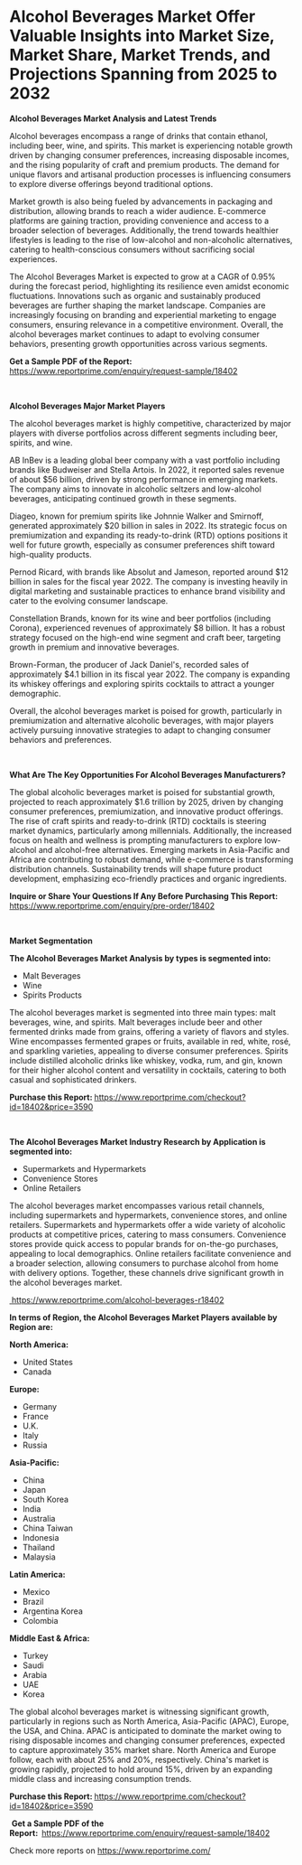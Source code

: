 <p><h1>Alcohol Beverages Market Offer Valuable Insights into Market Size, Market Share, Market Trends, and Projections Spanning from 2025 to 2032</h1></p><p><strong>Alcohol Beverages Market Analysis and Latest Trends</strong></p>
<p><p>Alcohol beverages encompass a range of drinks that contain ethanol, including beer, wine, and spirits. This market is experiencing notable growth driven by changing consumer preferences, increasing disposable incomes, and the rising popularity of craft and premium products. The demand for unique flavors and artisanal production processes is influencing consumers to explore diverse offerings beyond traditional options.</p><p>Market growth is also being fueled by advancements in packaging and distribution, allowing brands to reach a wider audience. E-commerce platforms are gaining traction, providing convenience and access to a broader selection of beverages. Additionally, the trend towards healthier lifestyles is leading to the rise of low-alcohol and non-alcoholic alternatives, catering to health-conscious consumers without sacrificing social experiences.</p><p>The Alcohol Beverages Market is expected to grow at a CAGR of 0.95% during the forecast period, highlighting its resilience even amidst economic fluctuations. Innovations such as organic and sustainably produced beverages are further shaping the market landscape. Companies are increasingly focusing on branding and experiential marketing to engage consumers, ensuring relevance in a competitive environment. Overall, the alcohol beverages market continues to adapt to evolving consumer behaviors, presenting growth opportunities across various segments.</p></p>
<p><strong>Get a Sample PDF of the Report:&nbsp;</strong> <a href="https://www.reportprime.com/enquiry/request-sample/18402?utm_campaign=2214&utm_medium=2&utm_source=Github&utm_content=ia&utm_term=19032025&utm_id=alcohol-beverages">https://www.reportprime.com/enquiry/request-sample/18402</a></p>
<p>&nbsp;</p>
<p><strong>Alcohol Beverages Major Market Players</strong></p>
<p><p>The alcohol beverages market is highly competitive, characterized by major players with diverse portfolios across different segments including beer, spirits, and wine.</p><p>AB InBev is a leading global beer company with a vast portfolio including brands like Budweiser and Stella Artois. In 2022, it reported sales revenue of about $56 billion, driven by strong performance in emerging markets. The company aims to innovate in alcoholic seltzers and low-alcohol beverages, anticipating continued growth in these segments.</p><p>Diageo, known for premium spirits like Johnnie Walker and Smirnoff, generated approximately $20 billion in sales in 2022. Its strategic focus on premiumization and expanding its ready-to-drink (RTD) options positions it well for future growth, especially as consumer preferences shift toward high-quality products.</p><p>Pernod Ricard, with brands like Absolut and Jameson, reported around $12 billion in sales for the fiscal year 2022. The company is investing heavily in digital marketing and sustainable practices to enhance brand visibility and cater to the evolving consumer landscape.</p><p>Constellation Brands, known for its wine and beer portfolios (including Corona), experienced revenues of approximately $8 billion. It has a robust strategy focused on the high-end wine segment and craft beer, targeting growth in premium and innovative beverages.</p><p>Brown-Forman, the producer of Jack Daniel's, recorded sales of approximately $4.1 billion in its fiscal year 2022. The company is expanding its whiskey offerings and exploring spirits cocktails to attract a younger demographic.</p><p>Overall, the alcohol beverages market is poised for growth, particularly in premiumization and alternative alcoholic beverages, with major players actively pursuing innovative strategies to adapt to changing consumer behaviors and preferences.</p></p>
<p>&nbsp;</p>
<p><strong>What Are The Key Opportunities For Alcohol Beverages Manufacturers?</strong></p>
<p><p>The global alcoholic beverages market is poised for substantial growth, projected to reach approximately $1.6 trillion by 2025, driven by changing consumer preferences, premiumization, and innovative product offerings. The rise of craft spirits and ready-to-drink (RTD) cocktails is steering market dynamics, particularly among millennials. Additionally, the increased focus on health and wellness is prompting manufacturers to explore low-alcohol and alcohol-free alternatives. Emerging markets in Asia-Pacific and Africa are contributing to robust demand, while e-commerce is transforming distribution channels. Sustainability trends will shape future product development, emphasizing eco-friendly practices and organic ingredients.</p></p>
<p><strong>Inquire or Share Your Questions If Any Before Purchasing This Report:</strong> <a href="https://www.reportprime.com/enquiry/pre-order/18402?utm_campaign=2214&utm_medium=2&utm_source=Github&utm_content=ia&utm_term=19032025&utm_id=alcohol-beverages">https://www.reportprime.com/enquiry/pre-order/18402</a></p>
<p>&nbsp;</p>
<p><strong>Market Segmentation</strong></p>
<p><strong>The Alcohol Beverages Market Analysis by types is segmented into:</strong></p>
<p><ul><li>Malt Beverages</li><li>Wine</li><li>Spirits Products</li></ul></p>
<p><p>The alcohol beverages market is segmented into three main types: malt beverages, wine, and spirits. Malt beverages include beer and other fermented drinks made from grains, offering a variety of flavors and styles. Wine encompasses fermented grapes or fruits, available in red, white, rosé, and sparkling varieties, appealing to diverse consumer preferences. Spirits include distilled alcoholic drinks like whiskey, vodka, rum, and gin, known for their higher alcohol content and versatility in cocktails, catering to both casual and sophisticated drinkers.</p></p>
<p><strong>Purchase this Report:&nbsp;</strong><a href="https://www.reportprime.com/checkout?id=18402&price=3590&utm_campaign=2214&utm_medium=2&utm_source=Github&utm_content=ia&utm_term=19032025&utm_id=alcohol-beverages">https://www.reportprime.com/checkout?id=18402&price=3590</a></p>
<p>&nbsp;</p>
<p><strong>The Alcohol Beverages Market Industry Research by Application is segmented into:</strong></p>
<p><ul><li>Supermarkets and Hypermarkets</li><li>Convenience Stores</li><li>Online Retailers</li></ul></p>
<p><p>The alcohol beverages market encompasses various retail channels, including supermarkets and hypermarkets, convenience stores, and online retailers. Supermarkets and hypermarkets offer a wide variety of alcoholic products at competitive prices, catering to mass consumers. Convenience stores provide quick access to popular brands for on-the-go purchases, appealing to local demographics. Online retailers facilitate convenience and a broader selection, allowing consumers to purchase alcohol from home with delivery options. Together, these channels drive significant growth in the alcohol beverages market.</p></p>
<p><a href="https://www.reportprime.com/alcohol-beverages-r18402?utm_campaign=2214&utm_medium=2&utm_source=Github&utm_content=ia&utm_term=19032025&utm_id=alcohol-beverages">&nbsp;https://www.reportprime.com/alcohol-beverages-r18402</a></p>
<p><strong>In terms of Region, the Alcohol Beverages Market Players available by Region are:</strong></p>
<p>
    <p> <strong> North America: </strong>
        <ul>
            <li>United States</li>
            <li>Canada</li>
        </ul>
        </p> 
    <p> <strong> Europe: </strong>
        <ul>
            <li>Germany</li>
            <li>France</li>
            <li>U.K.</li>
            <li>Italy</li>
            <li>Russia</li>
        </ul>
        </p> 
    <p> <strong> Asia-Pacific: </strong>
        <ul>
            <li>China</li>
            <li>Japan</li>
            <li>South Korea</li>
            <li>India</li>
            <li>Australia</li>
            <li>China Taiwan</li>
            <li>Indonesia</li>
            <li>Thailand</li>
            <li>Malaysia</li>
        </ul>
        </p> 
    <p> <strong> Latin America: </strong>
        <ul>
            <li>Mexico</li>
            <li>Brazil</li>
            <li>Argentina Korea</li>
            <li>Colombia</li>
        </ul>
        </p> 
    <p> <strong> Middle East & Africa: </strong>
        <ul>
            <li>Turkey</li>
            <li>Saudi</li>
            <li>Arabia</li>
            <li>UAE</li>
            <li>Korea</li>
        </ul>
    </p>
    </p>
<p><p>The global alcohol beverages market is witnessing significant growth, particularly in regions such as North America, Asia-Pacific (APAC), Europe, the USA, and China. APAC is anticipated to dominate the market owing to rising disposable incomes and changing consumer preferences, expected to capture approximately 35% market share. North America and Europe follow, each with about 25% and 20%, respectively. China's market is growing rapidly, projected to hold around 15%, driven by an expanding middle class and increasing consumption trends.</p></p>
<p><strong>Purchase this Report: </strong><a href="https://www.reportprime.com/checkout?id=18402&price=3590&utm_campaign=2214&utm_medium=2&utm_source=Github&utm_content=ia&utm_term=19032025&utm_id=alcohol-beverages">https://www.reportprime.com/checkout?id=18402&price=3590</a></p>
<p>&nbsp;<strong>Get a Sample PDF of the Report:&nbsp;&nbsp;</strong><a href="https://www.reportprime.com/enquiry/request-sample/18402?utm_campaign=2214&utm_medium=2&utm_source=Github&utm_content=ia&utm_term=19032025&utm_id=alcohol-beverages">https://www.reportprime.com/enquiry/request-sample/18402</a></p>
<p><strong></strong></p>
<p>Check more reports on <a href="https://www.reportprime.com/?utm_campaign=2214&utm_medium=2&utm_source=Github&utm_content=ia&utm_term=19032025&utm_id=alcohol-beverages">https://www.reportprime.com/</a></p>